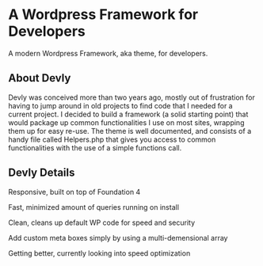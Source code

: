 # A Wordpress Framework for Developers

A modern Wordpress Framework, aka theme, for developers.

## About Devly

Devly was conceived more than two years ago, mostly out of frustration for having to jump around in old projects to find code that I needed for a current project. I decided to build a framework (a solid starting point) that would package up common functionalities I use on most sites, wrapping them up for easy re-use. The theme is well documented, and consists of a handy file called Helpers.php that gives you access to common functionalities with the use of a simple functions call.

## Devly Details

Responsive, built on top of Foundation 4

Fast, minimized amount of queries running on install

Clean, cleans up default WP code for speed and security

Add custom meta boxes simply by using a multi-demensional array

Getting better, currently looking into speed optimization